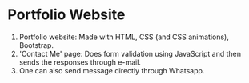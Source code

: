 # Portfolio Website

1. Portfolio website: Made with HTML, CSS (and CSS animations), Bootstrap.
2. 'Contact Me' page: Does form validation using JavaScript and then sends the responses through e-mail.
3. One can also send message directly through Whatsapp.
